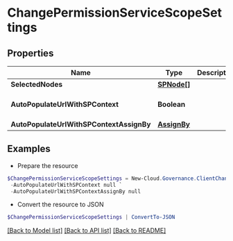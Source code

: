 # ChangePermissionServiceScopeSettings
## Properties

Name | Type | Description | Notes
------------ | ------------- | ------------- | -------------
**SelectedNodes** | [**SPNode[]**](SPNode.md) |  | [optional] 
**AutoPopulateUrlWithSPContext** | **Boolean** |  | [optional] [default to $false]
**AutoPopulateUrlWithSPContextAssignBy** | [**AssignBy**](AssignBy.md) |  | [optional] 

## Examples

- Prepare the resource
```powershell
$ChangePermissionServiceScopeSettings = New-Cloud.Governance.ClientChangePermissionServiceScopeSettings  -SelectedNodes null `
 -AutoPopulateUrlWithSPContext null `
 -AutoPopulateUrlWithSPContextAssignBy null
```

- Convert the resource to JSON
```powershell
$ChangePermissionServiceScopeSettings | ConvertTo-JSON
```

[[Back to Model list]](../README.md#documentation-for-models) [[Back to API list]](../README.md#documentation-for-api-endpoints) [[Back to README]](../README.md)


